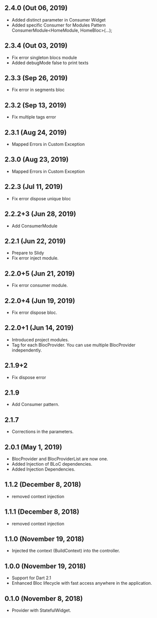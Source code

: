 ## 2.4.0 (Out 06, 2019)
- Added distinct parameter in Consumer Widget
- Added specific Consumer for Modules Pattern
   ConsumerModule<HomeModule, HomeBloc>(...);

## 2.3.4 (Out 03, 2019)
- Fix error singleton blocs module
- Added debugMode false to print texts

## 2.3.3 (Sep 26, 2019)
- Fix error in segments bloc

## 2.3.2 (Sep 13, 2019)
- Fix multiple tags error

## 2.3.1 (Aug 24, 2019)
- Mapped Errors in Custom Exception

## 2.3.0 (Aug 23, 2019)
- Mapped Errors in Custom Exception

## 2.2.3 (Jul 11, 2019)
- Fix error dispose unique bloc

## 2.2.2+3 (Jun 28, 2019)
- Add ConsumerModule

## 2.2.1 (Jun 22, 2019)
- Prepare to Slidy
- Fix error inject module.

## 2.2.0+5 (Jun 21, 2019)
- Fix error consumer module.

## 2.2.0+4 (Jun 19, 2019)
- Fix error dispose bloc.

## 2.2.0+1 (Jun 14, 2019)
- Introduced project modules.
- Tag for each BlocProvider. You can use multiple BlocProvider independently.

## 2.1.9+2
- Fix dispose error

## 2.1.9
- Add Consumer pattern.

## 2.1.7
- Corrections in the parameters.

## 2.0.1 (May 1, 2019)
- BlocProvider and BlocProviderList are now one.
- Added Injection of BLoC dependencies.
- Added Injection Dependencies.

## 1.1.2 (December 8, 2018)
- removed context injection

## 1.1.1 (December 8, 2018)
- removed context injection

## 1.1.0 (November 19, 2018)
- Injected the context (BuildContext) into the controller.

## 1.0.0 (November 19, 2018)
- Support for Dart 2.1
- Enhanced Bloc lifecycle with fast access anywhere in the application.

## 0.1.0 (November 8, 2018)
- Provider with StatefulWidget.